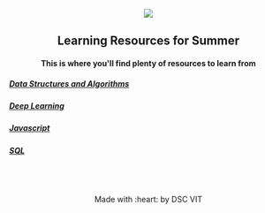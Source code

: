 <p align="center">
	<img src="https://user-images.githubusercontent.com/30529572/72455010-fb38d400-37e7-11ea-9c1e-8cdeb5f5906e.png" />
	<h2 align="center"> Learning Resources for Summer </h2>
	<h4 align="center"> This is where you'll find plenty of resources to learn from<h4>
</p>

##### [Data Structures and Algorithms](./Data-Structures-and-Algorithms/Resources.md)

##### [Deep Learning](./Deep-Learning/Resources.md)

##### [Javascript](./Javascript/Resources.md)

##### [SQL](./SQL/Resources.md)

<br>
<br>
<p align="center">
	Made with :heart: by DSC VIT
</p>